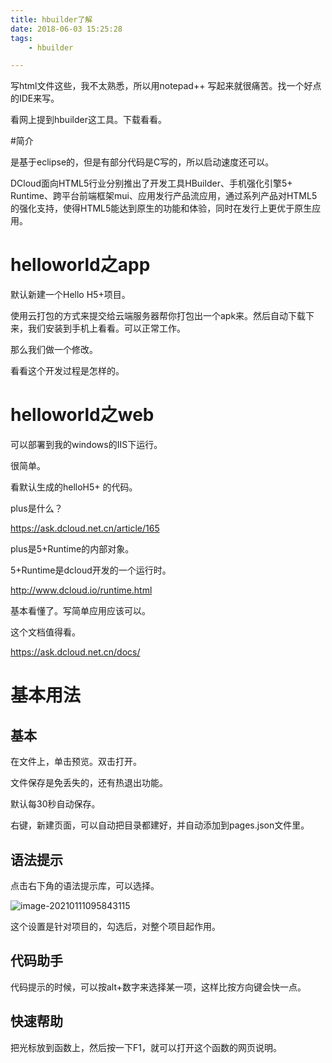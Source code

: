 ```yaml
---
title: hbuilder了解
date: 2018-06-03 15:25:28
tags:
	- hbuilder

---
```




写html文件这些，我不太熟悉，所以用notepad++ 写起来就很痛苦。找一个好点的IDE来写。

看网上提到hbuilder这工具。下载看看。

#简介

是基于eclipse的，但是有部分代码是C写的，所以启动速度还可以。

DCloud面向HTML5行业分别推出了开发工具HBuilder、手机强化引擎5+ Runtime、跨平台前端框架mui、应用发行产品流应用，通过系列产品对HTML5的强化支持，使得HTML5能达到原生的功能和体验，同时在发行上更优于原生应用。



# helloworld之app

默认新建一个Hello H5+项目。

使用云打包的方式来提交给云端服务器帮你打包出一个apk来。然后自动下载下来，我们安装到手机上看看。可以正常工作。

那么我们做一个修改。

看看这个开发过程是怎样的。



# helloworld之web

可以部署到我的windows的IIS下运行。

很简单。







看默认生成的helloH5+ 的代码。

plus是什么？

https://ask.dcloud.net.cn/article/165

plus是5+Runtime的内部对象。

5+Runtime是dcloud开发的一个运行时。

http://www.dcloud.io/runtime.html



基本看懂了。写简单应用应该可以。



这个文档值得看。

https://ask.dcloud.net.cn/docs/



# 基本用法

## 基本

在文件上，单击预览。双击打开。

文件保存是免丢失的，还有热退出功能。

默认每30秒自动保存。

右键，新建页面，可以自动把目录都建好，并自动添加到pages.json文件里。



## 语法提示

点击右下角的语法提示库，可以选择。

![image-20210111095843115](https://gitee.com/teddyxiong53/playopenwrt_pic/raw/master/image-20210111095843115.png)

这个设置是针对项目的，勾选后，对整个项目起作用。

## 代码助手

代码提示的时候，可以按alt+数字来选择某一项，这样比按方向键会快一点。

## 快速帮助

把光标放到函数上，然后按一下F1，就可以打开这个函数的网页说明。

